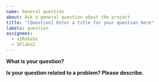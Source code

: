 ```yaml
---
name: General question
about: Ask a general question about the project
title: "[Question] Enter a title for your question here"
labels: question
assignees:
  - xIRoXaSx
  - SFlakeZ
---
```


**What is your question?**
<!-- A clear and concise question. -->

**Is your question related to a problem? Please describe.**
<!-- Ex. The documentation says nothing about [...] how can I do [...] -->